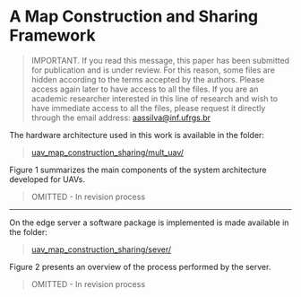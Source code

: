 # A Map Construction and Sharing Framework


>IMPORTANT. If you read this message, this paper has been submitted for publication and is under review. For this reason, some files are hidden according to the terms accepted by the authors. Please access again later to have access to all the files. If you are an academic researcher interested in this line of research and wish to have immediate access to all the files, please request it directly through the email address: aassilva@inf.ufrgs.br

The hardware architecture used in this work is available in the folder:
>[uav_map_construction_sharing/mult_uav/](https://github.com/aassilva/uav_map_construction_sharing/tree/main/mult_uav)

Figure 1 summarizes the main components of the system architecture developed for UAVs.

>OMITTED - In revision process

---

On the edge server a software package is implemented is made available in the folder: 
>[uav_map_construction_sharing/sever/](https://github.com/aassilva/uav_map_construction_sharing/tree/main/sever)

Figure 2 presents an overview of the process performed by the server.

>OMITTED - In revision process
